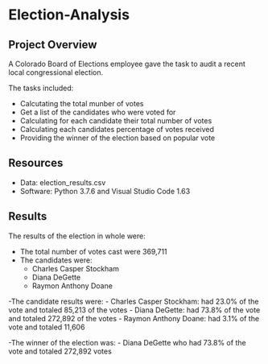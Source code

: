# Election-Analysis

## Project Overview
A Colorado Board of Elections employee gave the task to audit a recent local congressional election.

The tasks included:
- Calcutating the total munber of votes
- Get a list of the candidates who were voted for
- Calculating for each candidate their total number of votes
- Calculating each candidates percentage of votes received
- Providing the winner of the election based on popular vote

## Resources
- Data: election_results.csv
- Software: Python 3.7.6 and Visual Studio Code 1.63

## Results
The results of the election in whole were:
  - The total number of votes cast were 369,711
  - The candidates were:
     - Charles Casper Stockham
     - Diana DeGette
     - Raymon Anthony Doane

  -The candidate results were:
     - Charles Casper Stockham: had 23.0% of the vote and totaled 85,213 of the votes
     - Diana DeGette: had 73.8% of the vote and totaled 272,892 of the votes
     - Raymon Anthony Doane: had 3.1% of the vote and totaled 11,606
      
  -The winner of the election was:
     - Diana DeGette who had 73.8% of the vote and totaled 272,892 votes

